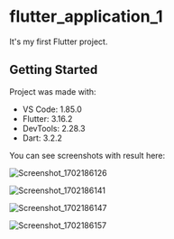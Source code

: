 # flutter_application_1

It's my first Flutter project. 

## Getting Started
Project was made with:
- VS Code: 1.85.0
- Flutter: 3.16.2
- DevTools: 2.28.3
- Dart: 3.2.2

You can see screenshots with result here:

![Screenshot_1702186126](https://github.com/Roman194/MobileDevelopCourse_Flutter_1/assets/66479764/d1962e83-8409-47be-869c-e7f67c73ae52)

![Screenshot_1702186141](https://github.com/Roman194/MobileDevelopCourse_Flutter_1/assets/66479764/e642b8f4-2f5f-4e4c-b876-cb2761b764a2)

![Screenshot_1702186147](https://github.com/Roman194/MobileDevelopCourse_Flutter_1/assets/66479764/63ab956f-0173-4f18-a196-6be6c9d338ae)

![Screenshot_1702186157](https://github.com/Roman194/MobileDevelopCourse_Flutter_1/assets/66479764/722a9633-ba1d-4c7c-ae89-67f14d306165)

